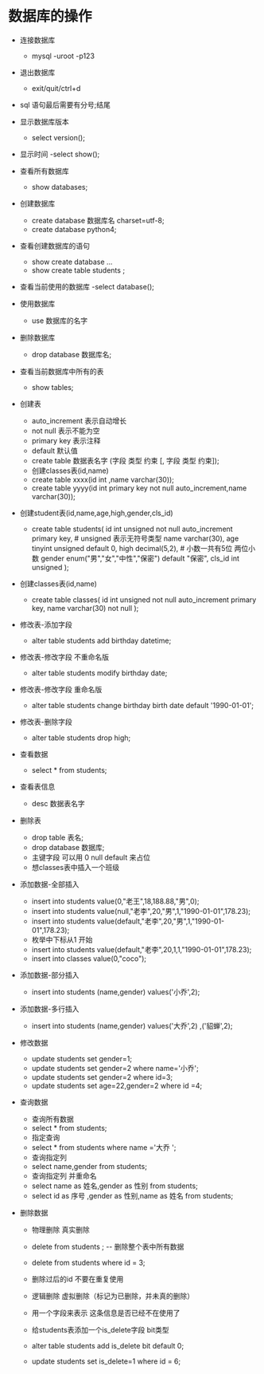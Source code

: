 # 数据库的操作

+ 连接数据库
    - mysql -uroot -p123
+ 退出数据库
    - exit/quit/ctrl+d
+ sql 语句最后需要有分号;结尾
+ 显示数据库版本  
    - select version();
+ 显示时间
    -select show();
+ 查看所有数据库
    - show databases;
+ 创建数据库
    - create database 数据库名 charset=utf-8;
    - create database python4;
+ 查看创建数据库的语句
    - show create database ...
    - show create table students ;
+ 查看当前使用的数据库
    -select database();
+ 使用数据库
    - use 数据库的名字
+ 删除数据库
    - drop database 数据库名;
    
+ 查看当前数据库中所有的表
    - show tables;
+ 创建表
    - auto_increment 表示自动增长
    - not null 表示不能为空
    - primary key 表示注释
    - default 默认值
    - create table 数据表名字 (字段 类型 约束 [, 字段 类型 约束]);
    - 创建classes表(id,name)
    - create table xxxx(id int ,name varchar(30));
    - create table yyyy(id int primary key not null auto_increment,name varchar(30));
+ 创建student表(id,name,age,high,gender,cls_id)
    - create table students(
        id int unsigned not null auto_increment primary key, # unsigned 表示无符号类型
        name varchar(30),
        age tinyint unsigned default 0,
        high decimal(5,2), # 小数一共有5位 两位小数
        gender enum("男","女","中性","保密") default "保密",
        cls_id int unsigned
    );
+ 创建classes表(id,name)
    - create table classes(
        id int unsigned not null auto_increment primary key,
        name varchar(30) not null
    );
+ 修改表-添加字段
    - alter table students add birthday datetime;
+ 修改表-修改字段 不重命名版
    - alter table students modify birthday date;
+ 修改表-修改字段 重命名版
    - alter table students change birthday birth date default '1990-01-01';
+ 修改表-删除字段
    - alter table students drop high;
+ 查看数据
    - select * from students;
+ 查看表信息
    - desc 数据表名字
    
+ 删除表
    - drop table 表名;
    - drop database 数据库;
    - 主键字段 可以用 0 null default 来占位
    - 想classes表中插入一个班级
        
+ 添加数据-全部插入
    - insert into students value(0,"老王",18,188.88,"男",0);
    - insert into students value(null,"老李",20,"男",1,"1990-01-01",178.23);
    - insert into students value(default,"老李",20,"男",1,"1990-01-01",178.23);
    - 枚举中下标从1 开始
    - insert into students value(default,"老李",20,1,1,"1990-01-01",178.23);
    - insert into classes value(0,"coco");
+ 添加数据-部分插入
    - insert into students (name,gender) values('小乔',2);
+ 添加数据-多行插入
    - insert into students (name,gender) values('大乔',2) ,('貂蝉',2);    

+ 修改数据
    - update students set gender=1;
    - update students set gender=2 where name='小乔';
    - update students set gender=2 where id=3;
    - update students set age=22,gender=2 where id =4;
    
+ 查询数据
    - 查询所有数据
    - select * from students;
    - 指定查询
    - select * from students where name ='大乔 ';
    - 查询指定列
    - select name,gender from students;
    - 查询指定列 并重命名
    - select name as 姓名,gender as 性别 from students;
    - select id as 序号 ,gender as 性别,name as 姓名 from students;
 
+ 删除数据
    - 物理删除 真实删除
    - delete from students ; -- 删除整个表中所有数据
    - delete from students where id = 3;
    - 删除过后的id 不要在重复使用
    
    - 逻辑删除 虚拟删除（标记为已删除，并未真的删除）
    - 用一个字段来表示 这条信息是否已经不在使用了
    - 给students表添加一个is_delete字段 bit类型
    - alter table students add is_delete bit default 0;
    - update students set is_delete=1 where id = 6;